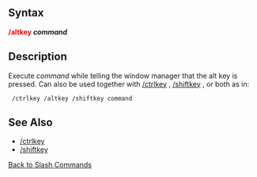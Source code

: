 ## Syntax

**<span style="color:red">/altkey</span> *command***

## Description

Execute *command* while telling the window manager that the alt key is pressed. Can also be used together with
[/ctrlkey](ctrlkey.md) , [/shiftkey](shiftkey.md) , or both as in:

     /ctrlkey /altkey /shiftkey command

## See Also

-   [/ctrlkey](ctrlkey.md)
-   [/shiftkey](shiftkey.md)

[Back to Slash Commands](slash-commands.md)


